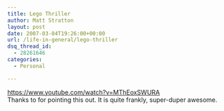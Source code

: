 ```yaml
---
title: Lego Thriller
author: Matt Stratton
layout: post
date: 2007-03-04T19:26:00+00:00
url: /life-in-general/lego-thriller
dsq_thread_id:
  - 28261646
categories:
  - Personal

---
```

https://www.youtube.com/watch?v=MThEoxSWURA  
Thanks to for pointing this out. It is quite frankly, super-duper awesome.